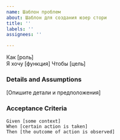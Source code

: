 ```yaml
---
name: Шаблон проблем
about: Шаблон для создания юзер стори
title: ''
labels: ''
assignees: ''

---
```


Как [роль]  
Я хочу [функция] 
Чтобы [цель]  
   
 ### Details and Assumptions
[Опишите детали и предположения]
   
 ### Acceptance Criteria  
   
 ```gherkin
 Given [some context]
 When [certain action is taken]
 Then [the outcome of action is observed]
 ```
